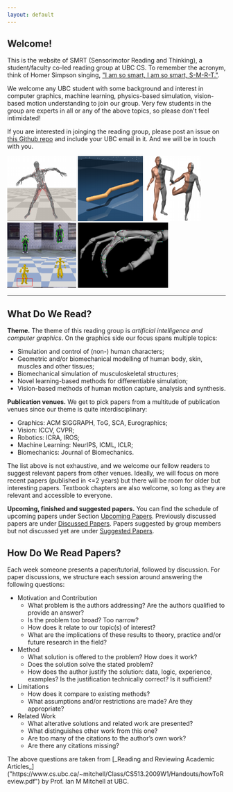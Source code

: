 ```yaml
---
layout: default
---
```


## Welcome!

This is the website of SMRT (Sensorimotor Reading and Thinking), a student/faculty co-led reading group at UBC CS. To remember the acronym, think of Homer Simpson singing, ["I am so smart, I am so smart, S-M-R-T."](http://www.youtube.com/watch?v=DhrfhjLd9e4).

We welcome any UBC student with some background and interest in computer graphics, machine learning, physics-based simulation, vision-based motion understanding to join our group. Very few students in the group are experts in all or any of the above topics, so please don't feel intimidated!

If you are interested in joinging the reading group, please post an issue on [this Github repo](https://github.com/ericchen321/ai4d/issues) and include your UBC email in it. And we will be in touch with you.

<!-- <table width="100%" border="0" cellspacing="0" cellpadding="0">
  <tr>
  <td><img style="height: 100px" src="assets/pics/finger.jpg"></td>
  <td><img style="height: 100px" src="assets/pics/coala.png"></td>
  <td><img style="height: 100px" src="assets/pics/man_boob.png"></td>
  <td><img style="height: 100px" src="assets/pics/ball_cloth.png"></td>
  <td><img style="height: 100px" src="assets/pics/plant.png"></td>
  </tr>
</table> -->

<img src="assets/pics/muscle_actuated.png" style="height: 150px"/> <img src="assets/pics/neuralsim.png" style="height: 150px"/> <img src="assets/pics/smpl.png" style="height: 150px"/> <img src="assets/pics/physcap.png" style="height: 150px"/> <img src="assets/pics/finger.jpg" style="height: 150px"/> 

---------------

## What Do We Read?

**Theme.** The theme of this reading group is _artificial intelligence and computer graphics_.
On the graphics side our focus spans multiple topics:
* Simulation and control of (non-) human characters;
* Geometric and/or biomechanical modelling of human body, skin, muscles and other tissues;
* Biomechanical simulation of musculoskeletal structures;
* Novel learning-based methods for differentiable simulation;
* Vision-based methods of human motion capture, analysis and synthesis.

**Publication venues.** We get to pick papers from a multitude of publication venues since our theme is quite interdisciplinary:
* Graphics: ACM SIGGRAPH, ToG, SCA, Eurographics;
* Vision: ICCV, CVPR;
* Robotics: ICRA, IROS;
* Machine Learning: NeurIPS, ICML, ICLR;
* Biomechanics: Journal of Biomechanics.

The list above is not exhaustive, and we welcome our fellow readers to suggest relevant papers from other venues. Ideally, we will focus on more recent papers (published in <=2 years) but there will be room for older but interesting papers. Textbook chapters are also welcome, so long as they are relevant and accessible to everyone.

**Upcoming, finished and suggested papers.** You can find the schedule of upcoming papers under Section [Upcoming Papers](https://www.cs.ubc.ca/labs/sensorimotor/SMRT/papers_upcoming/). Previously discussed papers are under [Discussed Papers](https://www.cs.ubc.ca/labs/sensorimotor/SMRT/papers_discussed/). Papers suggested by group members but not discussed yet are under [Suggested Papers](https://www.cs.ubc.ca/labs/sensorimotor/SMRT/papers_suggested/).


## How Do We Read Papers?
Each week someone presents a paper/tutorial, followed by discussion. For paper discussions, we structure each session around answering the following questions:
<ul>
    <li>Motivation and Contribution
      <ul>
          <li>What problem is the authors addressing? Are the authors qualified to provide an answer?</li>
          <li>Is the problem too broad? Too narrow?</li>
          <li>How does it relate to our topic(s) of interest?</li>
          <li>What are the implications of these results to theory, practice
            and/or future research in the field? </li>
      </ul>
    </li>
    <li>Method
      <ul>
        <li>What solution is offered to the problem? How does it work?</li>
        <li>Does the solution solve the stated problem?</li>
        <li>How does the author justify the solution: data, logic, experience,
          examples? Is the justification technically correct? Is it sufficient?</li>
      </ul>
    </li>
    <li>Limitations
      <ul>
        <li>How does it compare to existing methods? </li>
        <li>What assumptions and/or restrictions are made? Are they appropriate?</li>
      </ul>
    </li>
    <li>Related Work
      <ul>
        <li>What alterative solutions and related work are presented?</li>
        <li>What distinguishes other work from this one?</li>
        <li>Are too many of the citations to the author’s own work?</li>
        <li>Are there any citations missing?</li>
      </ul>
    </li>
</ul>
The above questions are taken from [_Reading and Reviewing Academic Articles_]("https://www.cs.ubc.ca/~mitchell/Class/CS513.2009W1/Handouts/howToReview.pdf") by Prof. Ian M Mitchell at UBC.
